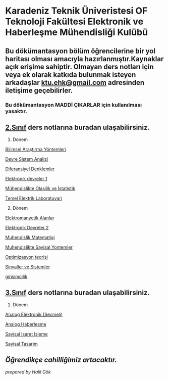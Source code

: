 # Karadeniz Teknik Üniveristesi OF Teknoloji Fakültesi Elektronik ve Haberleşme Mühendisliği Kulübü

## Bu dökümantasyon  bölüm öğrencilerine bir yol haritası olması amacıyla hazırlanmıştır.Kaynaklar  açık erişime sahiptir.  Olmayan ders notları için veya  ek olarak katkıda bulunmak isteyen arkadaşlar ktu.ehk@gmail.com adresinden iletişime geçebilirler.  

 
### Bu dökümantasyon MADDİ ÇIKARLAR için kullanılması yasaktır. 


 ## [2.Sınıf](https://github.com/KTUEHK/EHM-Ders-Notlar-/tree/master/2.Sınıf) ders notlarına buradan ulaşabilirsiniz.
  1. Dönem 
  
 [Bilimsel Araştırma Yöntemleri](https://github.com/KTUEHK/EHM-Ders-Notlar-/tree/master/2.Sınıf/1.Donem/Bilimsel%20Arastirma%20Yontemleri) 
 
 [Devre Sistem Analizi](https://github.com/KTUEHK/EHM-Ders-Notlar-/tree/master/2.S%C4%B1n%C4%B1f/1.Donem/Devre%20Sistem%20Analizi) 
 
 [Diferansiyel Denklemler](https://github.com/KTUEHK/EHM-Ders-Notlar-/tree/master/2.S%C4%B1n%C4%B1f/1.Donem/Diferansiyel%20Denklemler) 
 
 [Elektronik devreler 1](https://github.com/KTUEHK/EHM-Ders-Notlar-/tree/master/2.Sınıf/1.Donem/Elektronik%20devreler%201) 
 
 [Mühendislikte Olasilik ve İstatistik](https://github.com/KTUEHK/EHM-Ders-Notlar-/tree/master/2.S%C4%B1n%C4%B1f/1.Donem/M%C3%BChendislikte%20Olasilik%20ve%20%C4%B0statistik) 
 
 [Temel Elektrik Laboratuvari](https://github.com/KTUEHK/EHM-Ders-Notlar-/tree/master/2.Sınıf/1.Donem/Temel%20Elektrik%20Laboratuvari) 
 
  2. Dönem
  
 [Elektromanyetik Alanlar](https://github.com/KTUEHK/EHM-Ders-Notlar-/tree/master/2.S%C4%B1n%C4%B1f/2.Donem/Elektromanyetik%20Alanlar) 
 
 [Elektronik Devreler 2](https://github.com/KTUEHK/EHM-Ders-Notlar-/tree/master/2.S%C4%B1n%C4%B1f/2.Donem/Elektronik%20Devreler%202) 
 
 [Muhendislik Matematigi](https://github.com/KTUEHK/EHM-Ders-Notlar-/tree/master/2.S%C4%B1n%C4%B1f/2.Donem/Muhendislik%20Matematigi) 
 
 [Muhendislikte Sayisal Yontemler](https://github.com/KTUEHK/EHM-Ders-Notlar-/tree/master/2.S%C4%B1n%C4%B1f/2.Donem/Muhendislikte%20Sayisal%20%20Yontemler) 
 
 [Optimizasyon teorisi](https://github.com/KTUEHK/EHM-Ders-Notlar-/tree/master/2.S%C4%B1n%C4%B1f/2.Donem/Optimizasyon%20teorisi) 
 
 [Sinyaller ve Sistemler](https://github.com/KTUEHK/EHM-Ders-Notlar-/tree/master/2.S%C4%B1n%C4%B1f/2.Donem/Sinyaller%20ve%20Sistemler) 
 
 [girisimcilik](https://github.com/KTUEHK/EHM-Ders-Notlar-/tree/master/2.S%C4%B1n%C4%B1f/2.Donem/girisimcilik) 
 
 ## [3.Sınıf](https://github.com/KTUEHK/EHM-Ders-Notlar-/tree/master/3.Sinif) ders notlarına buradan ulaşabilirsiniz.

  1. Dönem

 [Analog Elektronik (Secmeli)](https://github.com/KTUEHK/EHM-Ders-Notlar-/tree/master/3.Sinif/1.Donem/Analog%20Elektronik%20(Secmeli))
 
 [Analog Haberlesme](https://github.com/KTUEHK/EHM-Ders-Notlar-/tree/master/3.Sinif/1.Donem/Analog%20Haberlesme) 
 
 [Sayisal Isaret Isleme](https://github.com/KTUEHK/EHM-Ders-Notlar-/tree/master/3.Sinif/1.Donem/Sayisal%20Isaret%20Isleme)
 
 [Sayisal Tasarim](https://github.com/KTUEHK/EHM-Ders-Notlar-/tree/master/3.Sinif/1.Donem/Sayisal%20Tasarim) 
 
 
 
  ## *Öğrendikçe cahilliğimiz artacaktır.*   



*prepared by Halil Gök*
                   
